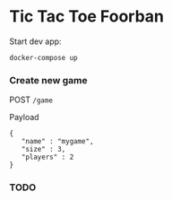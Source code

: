 # Tic Tac Toe Foorban

Start dev app:

```
docker-compose up
```

### Create new game

POST ``` /game ```

Payload
```
{
   "name" : "mygame",
   "size" : 3,
   "players" : 2
}
```


### TODO

